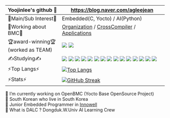 

<!--
**yoojinlee-hub/yoojinlee-hub** is a ✨ _special_ ✨ repository because its `README.md` (this file) appears on your GitHub profile.
### 
Here are some ideas to get you started:

- 🔭 I’m currently working on ...
- 🌱 I’m currently learning ...
- 👯 I’m looking to collaborate on ...
- 🤔 I’m looking for help with ...
- 💬 Ask me about ...
- 📫 How to reach me: ...
- 😄 Pronouns: ...
- ⚡ Fun fact: ...
-->

|Yoojinlee's github 👋 | https://blog.naver.com/agleejean |
|----|------------|
|🤔Main/Sub Interest🤔| Embedded(C, Yocto) / AI(Python) |
|🔭Working about BMC🔭|<a href="https://github.com/InnowellCoLtd">Organization</a> / <a href="https://github.com/yoojinlee-hub/BMC-CrossCompile">CrossCompiler</a> / <a href="https://github.com/yoojinlee-hub/Applications_for_various_situations">Applications</a>|
|🏆award-winning🏆<br>(worked as TEAM)|<a href="https://github.com/yoojinlee-hub/NPC_Project"><img src="https://img.shields.io/badge/NPC_project(Game/RPGmaker)-7878FF?style=flat-square&logo=GitHub&logoColor=white"/></a> <a href="https://github.com/yoojinlee-hub/DALC_3_3"><img src="https://img.shields.io/badge/DALC_project(Web with AI)-28288C?style=flat-square&logo=GitHub&logoColor=white"/></a>|
|✍Studying✍|<a href="https://github.com/yoojinlee-hub/Recommended-skills_Study_by_python"><img src="https://img.shields.io/badge/AI Study-FF9CBB?style=flat-square&logo=Jupyter&logoColor=white"/></a> <a href="https://github.com/yoojinlee-hub/Practice_python"><img src="https://img.shields.io/badge/Python-FF5675?style=flat-square&logo=Python&logoColor=white"/></a> <a href="https://github.com/yoojinlee-hub/DALC_Scala"><img src="https://img.shields.io/badge/AI Study in DALC-F37626?style=flat-square&logo=Jupyter&logoColor=white"/></a> <a href="https://github.com/yoojinlee-hub/website_practice"><img src="https://img.shields.io/badge/Website-FF9614?style=flat-square&logo=HTML5&logoColor=white"/></a> <a href="https://github.com/yoojinlee-hub/Practice_Javascript"><img src="https://img.shields.io/badge/JavaScript-FFD200?style=flat-square&logo=JavaScript&logoColor=white"/></a> <a href="https://github.com/yoojinlee-hub/Practice_WebReact"><img src="https://img.shields.io/badge/WebReact-61DAFB?style=flat-square&logo=React&logoColor=white"/></a> <a href="https://github.com/yoojinlee-hub/React-youtube-clone"><img src="https://img.shields.io/badge/React_youtube_clone-61DAFB?style=flat-square&logo=React&logoColor=white"/></a> <a href="https://github.com/yoojinlee-hub/Practice_C"><img src="https://img.shields.io/badge/C-BC55EF?style=flat-square&logo=C&logoColor=white"/></a> <a href="https://github.com/yoojinlee-hub/Practice_JAVA"> <a href="https://github.com/yoojinlee-hub/Practice_Kotlin"><img src="https://img.shields.io/badge/Kotlin-9282CD?style=flat-square&logo=Kotlin&logoColor=white"/></a> <img src="https://img.shields.io/badge/Java-DD78F6?style=flat-square&logo=Java&logoColor=white"/></a> <a href="https://github.com/yoojinlee-hub/Practice_LUA"><img src="https://img.shields.io/badge/Lua-E47AE0?style=flat-square&logo=Lua&logoColor=white"/></a> <a href="https://github.com/yoojinlee-hub/Practice_SQL"><img src="https://img.shields.io/badge/SQL-4479A1?style=flat-square&logo=SQL&logoColor=white"/></a> <a href="https://github.com/yoojinlee-hub/Math_box"><img src="https://img.shields.io/badge/Git-F05032?style=flat-square&logo=Git&logoColor=white"/></a> <a href="https://github.com/yoojinlee-hub/Linux_Master"><img src="https://img.shields.io/badge/Linux Master-FCC624?style=flat-square&logo=Linux&logoColor=white"/></a> <a href="https://github.com/yoojinlee-hub/networkManager_certification"><img src="https://img.shields.io/badge/networkManager-2E75B4?style=flat-square&logo=Li&logoColor=white"/></a>|
|⚡Top Langs⚡|[![Top Langs](https://github-readme-stats.vercel.app/api/top-langs/?username=yoojinlee-hub&layout=compact)](https://github.com/yoojinlee-hub/github-readme-stats)|
| ⚡Stats⚡ | [![GitHub Streak](https://streak-stats.demolab.com?user=yoojinlee-hub&exclude_days=Sun%2CSat)](https://git.io/streak-stats)|

💬 I’m currently working on OpenBMC (Yocto Base OpenSource Project) <br>
💬 South Korean who live in South Korea <br>
💬 Junior Embedded Programmer in [Innowell](http://www.innowell.co.kr/default/) <br>
💬 What is DALC ? Dongduk.W.Univ AI Learning Crew
